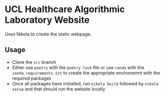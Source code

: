 # UCL Healthcare Algorithmic Laboratory Website

Uses Nikola to create the static webpage.

## Usage
- Clone the `src` branch
- Either use `poetry` with the `poetry.lock` file or use `conda` with the `conda_requirements.txt` to create the appropriate environemnt with the required packages
- Once all packages have installed, run `nikola build` followed by `nikola serve` and that should run the website locally